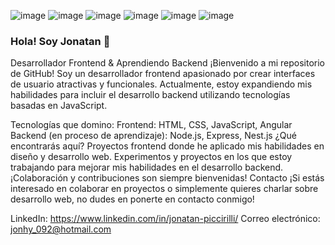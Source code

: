 ![image](https://github.com/jonhy092/jonhy092/assets/166717441/6585adf5-cb7a-4c76-9f19-57429830605d)
![image](https://github.com/jonhy092/jonhy092/assets/166717441/adb17db5-1cd8-4c59-b259-f1f89cfbd371)
![image](https://github.com/jonhy092/jonhy092/assets/166717441/1d19a068-22e7-423c-8bbf-58d6a1841172)
![image](https://github.com/jonhy092/jonhy092/assets/166717441/2572d84c-ea28-4320-93bd-dd18b8290ba2)
![image](https://github.com/jonhy092/jonhy092/assets/166717441/86f2d152-af53-42d0-aa31-b50844352726)
![image](https://github.com/jonhy092/jonhy092/assets/166717441/d2c7c889-20ed-42e6-b567-6addc3ef2e1f)






### Hola! Soy Jonatan 👋

Desarrollador Frontend & Aprendiendo Backend
¡Bienvenido a mi repositorio de GitHub! Soy un desarrollador frontend apasionado por crear interfaces de usuario atractivas y funcionales. Actualmente, estoy expandiendo mis habilidades para incluir el desarrollo backend utilizando tecnologías basadas en JavaScript.

Tecnologías que domino:
Frontend: HTML, CSS, JavaScript, Angular
Backend (en proceso de aprendizaje): Node.js, Express, Nest.js
¿Qué encontrarás aquí?
Proyectos frontend donde he aplicado mis habilidades en diseño y desarrollo web.
Experimentos y proyectos en los que estoy trabajando para mejorar mis habilidades en el desarrollo backend.
¡Colaboración y contribuciones son siempre bienvenidas!
Contacto
¡Si estás interesado en colaborar en proyectos o simplemente quieres charlar sobre desarrollo web, no dudes en ponerte en contacto conmigo!

LinkedIn: https://www.linkedin.com/in/jonatan-piccirilli/
Correo electrónico: jonhy_092@hotmail.com

